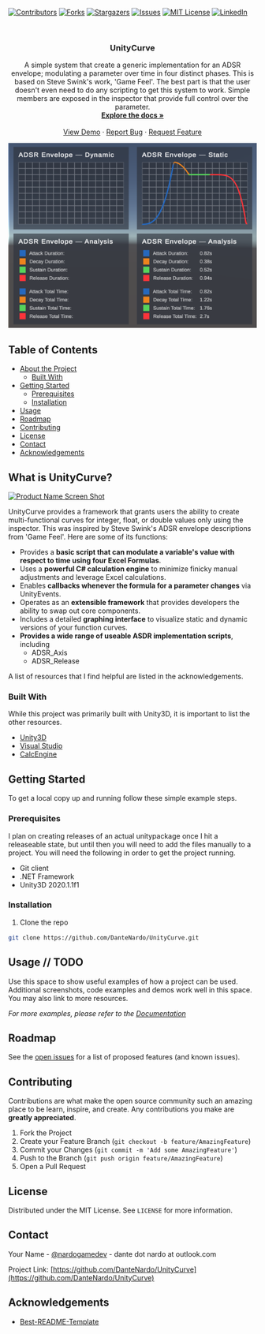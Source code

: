 <!--
*** Thanks for checking out this README Template. If you have a suggestion that would
*** make this better, please fork the repo and create a pull request or simply open
*** an issue with the tag "enhancement".
*** Thanks again! Now go create something AMAZING! :D
-->





<!-- PROJECT SHIELDS -->
<!--
*** I'm using markdown "reference style" links for readability.
*** Reference links are enclosed in brackets [ ] instead of parentheses ( ).
*** See the bottom of this document for the declaration of the reference variables
*** for contributors-url, forks-url, etc. This is an optional, concise syntax you may use.
*** https://www.markdownguide.org/basic-syntax/#reference-style-links
-->
[![Contributors][contributors-shield]][contributors-url]
[![Forks][forks-shield]][forks-url]
[![Stargazers][stars-shield]][stars-url]
[![Issues][issues-shield]][issues-url]
[![MIT License][license-shield]][license-url]
[![LinkedIn][linkedin-shield]][linkedin-url]



<!-- PROJECT LOGO -->
<br />
<p align="center">

  <h3 align="center">UnityCurve</h3>

  <p align="center">
    A simple system that create a generic implementation for an ADSR envelope; modulating a parameter over time in four distinct phases. This is based on Steve Swink's work, 'Game Feel'. The best part is that the user doesn't even need to do any scripting to get this system to work. Simple members are exposed in the inspector that provide full control over the parameter.  
    <br />
    <a href="https://github.com/DanteNardo/UnityCurve"><strong>Explore the docs »</strong></a>
    <br />
    <br />
    <a href="https://github.com/DanteNardo/UnityCurve">View Demo</a>
    ·
    <a href="https://github.com/DanteNardo/UnityCurve/issues">Report Bug</a>
    ·
    <a href="https://github.com/DanteNardo/UnityCurve/issues">Request Feature</a>
  </p>
  
  <a href="https://github.com/DanteNardo/UnityCurve">
    <img src="resources/ADSR Envelopes.png" alt="Logo" width="600">
  </a>
</p>



<!-- TABLE OF CONTENTS -->
## Table of Contents

* [About the Project](#about-the-project)
  * [Built With](#built-with)
* [Getting Started](#getting-started)
  * [Prerequisites](#prerequisites)
  * [Installation](#installation)
* [Usage](#usage)
* [Roadmap](#roadmap)
* [Contributing](#contributing)
* [License](#license)
* [Contact](#contact)
* [Acknowledgements](#acknowledgements)



<!-- ABOUT THE PROJECT -->
## What is UnityCurve?

[![Product Name Screen Shot][product-screenshot]](https://example.com)

UnityCurve provides a framework that grants users the ability to create multi-functional curves for integer, float, or double values only using the inspector. This was inspired by Steve Swink's ADSR envelope descriptions from 'Game Feel'. Here are some of its functions:

* Provides a **basic script that can modulate a variable's value with respect to time using four Excel Formulas**.
* Uses a **powerful C# calculation engine** to minimize finicky manual adjustments and leverage Excel calculations.
* Enables **callbacks whenever the formula for a parameter changes** via UnityEvents.
* Operates as an **extensible framework** that provides developers the ability to swap out core components.
* Includes a detailed **graphing interface** to visualize static and dynamic versions of your function curves.
* **Provides a wide range of useable ASDR implementation scripts**, including
  * ADSR_Axis
  * ADSR_Release


A list of resources that I find helpful are listed in the acknowledgements.

### Built With
While this project was primarily built with Unity3D, it is important to list the other resources.
* [Unity3D](https://unity.com/)
* [Visual Studio](https://visualstudio.microsoft.com/)
* [CalcEngine](https://github.com/Bernardo-Castilho/CalcEngine/)



<!-- GETTING STARTED -->
## Getting Started

To get a local copy up and running follow these simple example steps.

### Prerequisites

I plan on creating releases of an actual unitypackage once I hit a releaseable state, but until then you will need to add the files manually to a project. You will need the following in order to get the project running.
* Git client
* .NET Framework
* Unity3D 2020.1.1f1

### Installation

1. Clone the repo
```sh
git clone https://github.com/DanteNardo/UnityCurve.git
```



<!-- USAGE EXAMPLES -->
## Usage // TODO

Use this space to show useful examples of how a project can be used. Additional screenshots, code examples and demos work well in this space. You may also link to more resources.

_For more examples, please refer to the [Documentation](https://example.com)_



<!-- ROADMAP -->
## Roadmap

See the [open issues](https://github.com/DanteNardo/UnityCurve/issues) for a list of proposed features (and known issues).



<!-- CONTRIBUTING -->
## Contributing

Contributions are what make the open source community such an amazing place to be learn, inspire, and create. Any contributions you make are **greatly appreciated**.

1. Fork the Project
2. Create your Feature Branch (`git checkout -b feature/AmazingFeature`)
3. Commit your Changes (`git commit -m 'Add some AmazingFeature'`)
4. Push to the Branch (`git push origin feature/AmazingFeature`)
5. Open a Pull Request



<!-- LICENSE -->
## License

Distributed under the MIT License. See `LICENSE` for more information.



<!-- CONTACT -->
## Contact

Your Name - [@nardogamedev](https://twitter.com/nardogamedev) - dante dot nardo at outlook.com

Project Link: [https://github.com/DanteNardo/UnityCurve](https://github.com/DanteNardo/UnityCurve)



<!-- ACKNOWLEDGEMENTS -->
## Acknowledgements
* [Best-README-Template](https://github.com/othneildrew/Best-README-Template)





<!-- MARKDOWN LINKS & IMAGES -->
<!-- https://www.markdownguide.org/basic-syntax/#reference-style-links -->
[contributors-shield]: https://img.shields.io/github/contributors/DanteNardo/UnityCurve.svg?style=flat-square
[contributors-url]: https://github.com/DanteNardo/UnityCurve/graphs/contributors
[forks-shield]: https://img.shields.io/github/forks/DanteNardo/UnityCurve.svg?style=flat-square
[forks-url]: https://github.com/DanteNardo/UnityCurve/network/members
[stars-shield]: https://img.shields.io/github/stars/DanteNardo/UnityCurve.svg?style=flat-square
[stars-url]: https://github.com/DanteNardo/UnityCurve/stargazers
[issues-shield]: https://img.shields.io/github/issues/DanteNardo/UnityCurve.svg?style=flat-square
[issues-url]: https://github.com/DanteNardo/UnityCurve/issues
[license-shield]: https://img.shields.io/github/license/DanteNardo/UnityCurve.svg?style=flat-square
[license-url]: https://github.com/DanteNardo/UnityCurve/blob/master/LICENSE.txt
[linkedin-shield]: https://img.shields.io/badge/-LinkedIn-black.svg?style=flat-square&logo=linkedin&colorB=555
[linkedin-url]: https://linkedin.com/in/dante-nardo
[product-screenshot]: images/screenshot.png
